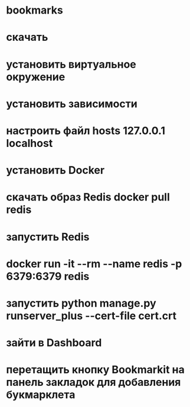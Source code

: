 # bookmarks
# скачать
# установить виртуальное окружение
# установить зависимости
# настроить файл hosts 127.0.0.1 localhost
# установить Docker
# скачать образ Redis docker pull redis
# запустить Redis
# docker run -it --rm --name redis -p 6379:6379 redis
# запустить python manage.py runserver_plus --cert-file cert.crt
# зайти в Dashboard
# перетащить кнопку Bookmarkit на панель закладок для добавления букмарклета

